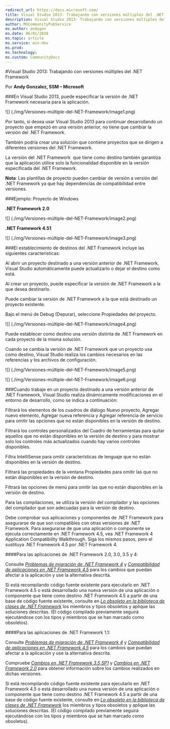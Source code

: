 ```yaml
---
redirect_url: https://docs.microsoft.com/
title: Visual Studio 2013- Trabajando con versiones múltiples del .NET FrameworkP
description: Visual Studio 2013- Trabajando con versiones múltiples del .NET Framework
author: MSCommunityPubService
ms.author: andygon
ms.date: 06/01/2016
ms.topic: article
ms.service: win-dev
ms.prod: 
ms.technology:
ms.custom: CommunityDocs
---
```


#Visual Studio 2013: Trabajando con versiones múltiples del .NET Framework

Por **Andy Gonzalez, SSM – Microsoft**



###En Visual Studio 2013, puede especificar la versión de .NET Framework necesaria para la aplicación. 

![] (./img/Versiones-múltiple-del-NET-Framework/image1.png)

Por tanto, si desea usar Visual Studio 2013 para continuar
   desarrollando un proyecto que empezó en una versión anterior, no
   tiene que cambiar la versión del .NET Framework.

También podría crear una solución que contiene proyectos que se
   dirigen a diferentes versiones del .NET Framework.

La versión del .NET Framework  que tiene como destino también
   garantiza que la aplicación utilice solo la funcionalidad disponible
   en la versión especificada del .NET Framework.



**Nota**: Las plantillas de proyecto pueden cambiar de versión a versión
del .NET Framework ya que hay dependencias de compatibilidad entre
versiones.

###Ejemplo: Proyecto de Windows

**.NET Framework 2.0**

![] (./img/Versiones-múltiple-del-NET-Framework/image2.png)

**.NET Framework 4.51**

![] (./img/Versiones-múltiple-del-NET-Framework/image3.png)

###El establecimiento de destinos del .NET Framework incluye las siguientes características: 


Al abrir un proyecto destinado a una versión anterior de .NET Framework,
Visual Studio automáticamente puede actualizarlo o dejar el destino como
está.

Al crear un proyecto, puede especificar la versión de .NET Framework a
la que desea destinarlo.

Puede cambiar la versión de .NET Framework a la que está destinado un
proyecto existente.

Bajo el menú de Debug (Depurar), seleccione Propiedades del proyecto.


![] (./img/Versiones-múltiple-del-NET-Framework/image4.png)

Puede establecer como destino una versión distinta de .NET Framework
   en cada proyecto de la misma solución.

Cuando se cambia la versión de .NET Framework que un proyecto usa
   como destino, Visual Studio realiza los cambios necesarios en las
   referencias y los archivos de configuración.



![] (./img/Versiones-múltiple-del-NET-Framework/image5.png)

![] (./img/Versiones-múltiple-del-NET-Framework/image6.png)


###Cuando trabaje en un proyecto destinado a una versión anterior de .NET Framework, Visual Studio realiza dinámicamente modificaciones en el entorno de desarrollo, como se indica a continuación: 

Filtrará los elementos de los cuadros de diálogo Nuevo proyecto, Agregar
nuevo elemento, Agregar nueva referencia y Agregar referencia de
servicio para omitir las opciones que no están disponibles en la versión
de destino.

Filtrará los controles personalizados del Cuadro de herramientas para
quitar aquellos que no están disponibles en la versión de destino y para
mostrar solo los controles más actualizados cuando hay varios controles
disponibles.

Filtra IntelliSense para omitir características de lenguaje que no están
disponibles en la versión de destino.

Filtrará las propiedades de la ventana Propiedades para omitir las que
no están disponibles en la versión de destino.

Filtrará las opciones de menú para omitir las que no están disponibles
en la versión de destino.

Para las compilaciones, se utiliza la versión del compilador y las
opciones del compilador que son adecuadas para la versión de destino.


Debe comprobar sus aplicaciones y componentes de .NET Framework para
asegurarse de que son compatibles con otras versiones de .NET Framework.
Para asegurarse de que una aplicación o componente se ejecuta
correctamente en .NET Framework 4.5, vea .NET Framework 4 Application
Compatibility Walkthrough. Siga los mismos pasos, pero el sustituya .NET
Framework 4.5 por .NET Framework 4.

####Para las aplicaciones de .NET Framework 2.0, 3.0, 3.5 y 4:

Consulte [*Problemas de migración de .NET Framework
4*](http://go.microsoft.com/fwlink/p/?LinkId=248212) y [*Compatibilidad
de aplicaciones en .NET Framework
4.5*](http://msdn.microsoft.com/es-es/library/hh367887.aspx) para los
cambios que puedan afectar a la aplicación y use la alternativa
descrita.

Si está recompilando código fuente existente para ejecutarlo en .NET
Framework 4.5 o está desarrollado una nueva versión de una aplicación o
componente que tiene como destino .NET Framework 4.5 a partir de una
base de código fuente existente, consulte en [*Lo obsoleto en la
biblioteca de clases de .NET
Framework*](http://msdn.microsoft.com/es-es/library/ee461502.aspx) los
miembros y tipos obsoletos y aplique las soluciones descritas. (El
código compilado previamente seguirá ejecutándose con los tipos y
miembros que se han marcado como obsoletos).

####Para las aplicaciones de .NET Framework 1.1:

Consulte [*Problemas de migración de .NET Framework
4*](http://go.microsoft.com/fwlink/p/?LinkId=248212) y [*Compatibilidad
de aplicaciones en .NET Framework
4.5*](http://msdn.microsoft.com/es-es/library/hh367887.aspx) para los
cambios que puedan afectar a la aplicación y use la alternativa
descrita.

Compruebe [*Cambios en .NET Framework 3.5
SP1*](http://go.microsoft.com/fwlink/?LinkId=186989) y [*Cambios en .NET
Framework 2.0*](http://go.microsoft.com/fwlink/?LinkID=125263) para
obtener información sobre los cambios realizados en dichas versiones.

Si está recompilando código fuente existente para ejecutarlo en .NET
Framework 4.5 o está desarrollado una nueva versión de una aplicación o
componente que tiene como destino .NET Framework 4.5 a partir de una
base de código fuente existente, consulte en [*Lo obsoleto en la
biblioteca de clases de .NET
Framework*](http://msdn.microsoft.com/es-es/library/ee461502.aspx) los
miembros y tipos obsoletos y aplique las soluciones descritas. (El
código compilado previamente seguirá ejecutándose con los tipos y
miembros que se han marcado como obsoletos).




